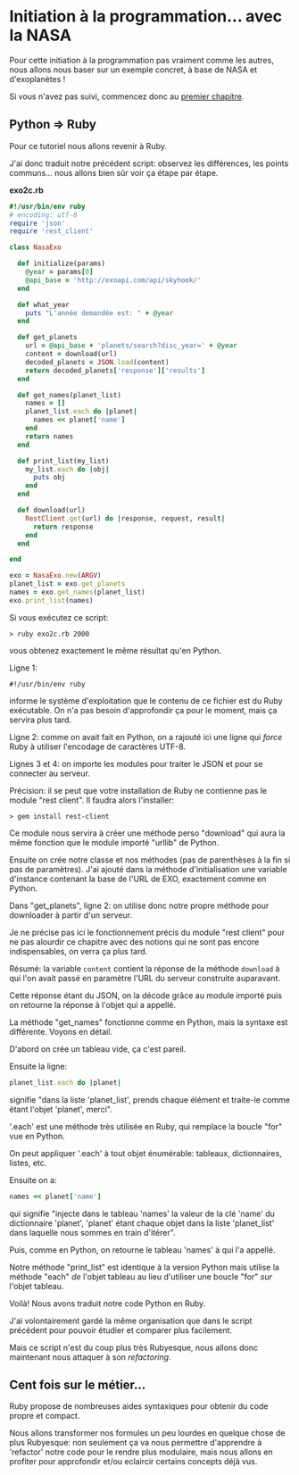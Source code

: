 # Initiation à la programmation... avec la NASA

Pour cette initiation à la programmation pas vraiment comme les autres, nous
allons nous baser sur un exemple concret, à base de NASA et d'exoplanètes&nbsp;!

Si vous n'avez pas suivi, commencez donc au [premier chapitre]().

## Python => Ruby

Pour ce tutoriel nous allons revenir à Ruby.

J'ai donc traduit notre précédent script: observez les différences, les points communs... nous allons bien sûr voir ça étape par étape.

**exo2c.rb**

```ruby
#!/usr/bin/env ruby
# encoding: utf-8
require 'json'
require 'rest_client'

class NasaExo

  def initialize(params)
    @year = params[0]
    @api_base = 'http://exoapi.com/api/skyhook/'
  end

  def what_year
    puts "L'année demandée est: " + @year
  end

  def get_planets
    url = @api_base + 'planets/search?disc_year=' + @year
    content = download(url)
    decoded_planets = JSON.load(content)
    return decoded_planets['response']['results']
  end

  def get_names(planet_list)
    names = []
    planet_list.each do |planet|
      names << planet['name']
    end
    return names
  end

  def print_list(my_list)
    my_list.each do |obj|
      puts obj
    end
  end

  def download(url)
    RestClient.get(url) do |response, request, result|
      return response
    end
  end

end

exo = NasaExo.new(ARGV)
planet_list = exo.get_planets
names = exo.get_names(planet_list)
exo.print_list(names)
```  

Si vous exécutez ce script:

```
> ruby exo2c.rb 2000
```  

vous obtenez exactement le même résultat qu'en Python.

Ligne 1:

`#!/usr/bin/env ruby`

informe le système d'exploitation que le contenu de ce fichier est du Ruby exécutable. On n'a pas besoin d'approfondir ça pour le moment, mais ça servira plus tard.

Ligne 2: comme on avait fait en Python, on a rajouté ici une ligne qui _force_ Ruby à utiliser l'encodage de caractères UTF-8.

Lignes 3 et 4: on importe les modules pour traiter le JSON et pour se connecter au serveur.

Précision: il se peut que votre installation de Ruby ne contienne pas le module "rest client". Il faudra alors l'installer:

`> gem install rest-client`

Ce module nous servira à créer une méthode perso "download" qui aura la même fonction que le module importé "urllib" de Python.

Ensuite on crée notre classe et nos méthodes (pas de parenthèses à la fin si pas de paramètres). J'ai ajouté dans la méthode d'initialisation une variable d'instance contenant la base de l'URL de EXO, exactement comme en Python.

Dans "get_planets", ligne 2: on utilise donc notre propre méthode pour downloader à partir d'un serveur. 

Je ne précise pas ici le fonctionnement précis du module "rest client" pour ne pas alourdir ce chapitre avec des notions qui ne sont pas encore indispensables, on verra ça plus tard.

Résumé: la variable `content` contient la réponse de la méthode `download` à qui l'on avait passé en paramètre l'URL du serveur construite auparavant.

Cette réponse étant du JSON, on la décode grâce au module importé puis on retourne la réponse à l'objet qui a appellé.

La méthode "get_names" fonctionne comme en Python, mais la syntaxe est différente. Voyons en détail.

D'abord on crée un tableau vide, ça c'est pareil.

Ensuite la ligne:

```ruby
planet_list.each do |planet|
```  

signifie "dans la liste 'planet_list', prends chaque élément et traite-le comme étant l'objet 'planet', merci".

'.each' est une méthode très utilisée en Ruby, qui remplace la boucle "for" vue en Python.

On peut appliquer '.each' à tout objet énumérable: tableaux, dictionnaires, listes, etc.

Ensuite on a:

```ruby
names << planet['name']
```  

qui signifie "injecte dans le tableau 'names' la valeur de la clé 'name' du dictionnaire 'planet', 'planet' étant chaque objet dans la liste 'planet_list' dans laquelle nous sommes en train d'itérer".

Puis, comme en Python, on retourne le tableau 'names' à qui l'a appellé.

Notre méthode "print_list" est identique à la version Python mais utilise la méthode "each" _de_ l'objet tableau au lieu d'utiliser une boucle "for" _sur_ l'objet tableau.

Voilà! Nous avons traduit notre code Python en Ruby.

J'ai volontairement gardé la même organisation que dans le script précédent pour pouvoir étudier et comparer plus facilement.

Mais ce script n'est du coup plus très Rubyesque, nous allons donc maintenant nous attaquer à son _refactoring_.

## Cent fois sur le métier...

Ruby propose de nombreuses aides syntaxiques pour obtenir du code propre et compact.

Nous allons transformer nos formules un peu lourdes en quelque chose de plus Rubyesque: non seulement ça va nous permettre d'apprendre à 'refactor' notre code pour le rendre plus modulaire, mais nous allons en profiter pour approfondir et/ou eclaircir certains concepts déjà vus.

